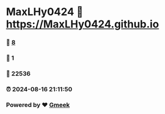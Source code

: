 # MaxLHy0424 :link: https://MaxLHy0424.github.io 
### :page_facing_up: [8](https://MaxLHy0424.github.io/tag.html) 
### :speech_balloon: 1 
### :hibiscus: 22536 
### :alarm_clock: 2024-08-16 21:11:50 
### Powered by :heart: [Gmeek](https://github.com/Meekdai/Gmeek)
